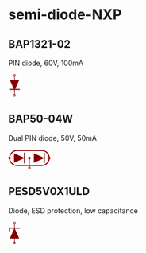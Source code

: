 # semi-diode-NXP

## BAP1321-02
PIN diode, 60V, 100mA

![BAP1321-02__1__1](/images/_semi__DIODE__1__1.png?raw=true) 

## BAP50-04W
Dual PIN diode, 50V, 50mA

![BAP50-04W__1__1](/images/semi-diode-NXP__BAP50-04W__1__1.png?raw=true) 

## PESD5V0X1ULD
Diode, ESD protection, low capacitance

![PESD5V0X1ULD__1__1](/images/_semi__ZENER__1__1.png?raw=true) 

